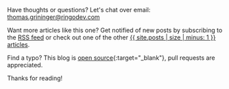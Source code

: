 Have thoughts or questions? Let's chat over email: [thomas.grininger@ringodev.com](mailto:thomas.grininger@ringodev.com)

Want more articles like this one? Get notified of new posts by subscribing to the [RSS feed](/feed.xml) or check
out one of the other [{{ site.posts | size | minus: 1 }} articles](/).

Find a typo? This blog is [open source](https://github.com/RingoDev/ringodev.github.io){:target="_blank"}, pull requests
are appreciated.

Thanks for reading!
